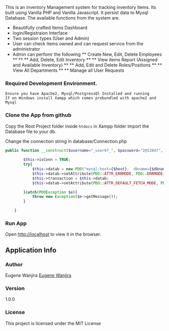 This is an inventory Management system for tracking inventory items. Its built using Vanilla PHP and Vanilla Javascript. It persist data to Mysql Database. The available functions from the system are.

- Beautifully crafted Items Dashboard
- login/Registraion Interface
- Two session types (User and Admin)
- User can check Items owned and can request service from the administrator
- Admin can perfomr the following
** Create New,  Edit,  Delete Employees **
** ** Add, Delete, Edit Inventory
** ** View items Report (Assigned and Available Inventory)
** ** Add, Edit and Delete Roles/Positions
** ** View All Departments
** ** Manage all User Requests

### Required Development Environment. 

```
Ensure you have Apache2, Mysql/PostgressQl Installed and running
If on Windows install Xampp which comes prebundled with apache2 and Mysql
```

### Clone the App from github
Copy the Root Project folder inside `htdocs` in Xampp folder
Import the Database file to your db.

Change the connection string in database/Connection.php

```php
public function __construct($username="_user67_", $password="2@13847", $host="localhost", $dbname="TestDb", $options = []){
		
		$this->isConn = TRUE;
		try{
			$this->datab = new PDO("mysql:host={$host};  dbname={$dbname}; charset=utf8", $username, $password, $options);
			$this->datab->setAttribute(PDO::ATTR_ERRMODE, PDO::ERRMODE_EXCEPTION);
			$this->transaction = $this->datab;
			$this->datab->setAttribute(PDO::ATTR_DEFAULT_FETCH_MODE, PDO::FETCH_ASSOC);

		}catch(PDOException $e){
			throw new Exception($e->getMessage());			
		}

	}
```

### Run App
Open [http://localhost](http://localhost/PSA2) to view it in the browser.

## Application Info

### Author

Eugene Wanjira
[Eugene Wanjira](http://www.github.com/ujingene)

### Version

1.0.0

### License

This project is licensed under the MIT License